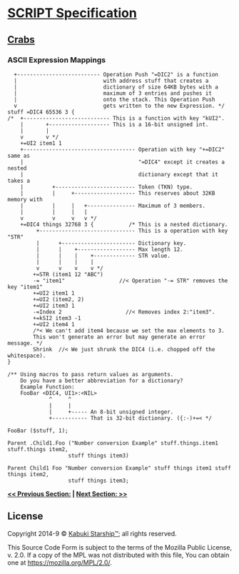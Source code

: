 # [SCRIPT Specification](../readme.md)

## [Crabs](readme.md)

### ASCII Expression Mappings



```Script2™
  +-------------------------- Operation Push "=DIC2" is a function  
  |                           with address stuff that creates a
  |                           dictionary of size 64KB bytes with a
  |                           maximum of 3 entries and pushes it
  |                           onto the stack. This Operation Push
  v                           gets written to the new Expression. */
stuff =DIC4 65536 3 {
/*  +--------------------------- This is a function with key "kUI2".
    |       +------------------- This is a 16-bit unsigned int.
    |       |
    v       v */
    +=UI2 item1 1
    +----------------------------------- Operation with key "+=DIC2" same as
    |                                    "=DIC4" except it creates a nested
    |                                    dictionary except that it takes a
    |         +------------------------- Token (TKN) type.
    |         |     +------------------- This reserves about 32KB memory with
    |         |     |   +--------------- Maximum of 3 members.
    |         |     |   |
    v         v     v   v */
    +=DIC4 things 32768 3 {           /* This is a nested dictionary.
         +------------------------------ This is a operation with key "STR"
         |      +----------------------- Dictionary key.
         |      |    +------------------ Max length 12.
         |      |    |    +------------- STR value.
         |      |    |    |
         v      v    v    v */
        +=STR (item1 12 "ABC")
        -= "item1"                 //< Operation "-= STR" removes the key "item1"
        +=UI2 item1 1
        +=UI2 (item2, 2)
        +=UI2 item3 1
        -=Index 2                    //< Removes index 2:"item3".
        +=kSI2 item3 -1
        +=UI2 item4 1
        /*< We can't add item4 because we set the max elements to 3.
        This won't generate an error but may generate an error message. */
        Shrink  //< We just shrunk the DIC4 (i.e. chopped off the whitespace).
}

/** Using macros to pass return values as arguments.
    Do you have a better abbreviation for a dictionary?
    Example Function:
    FooBar <DIC4, UI1>:<NIL>
             ^     ^
             |     |
             |     +----- An 8-bit unsigned integer.
             +----------- That is 32-bit dictionary. ({:-)+=< */

FooBar ($stuff, 1);

Parent .Child1.Foo ("Number conversion Example" stuff.things.item1 stuff.things item2,
                   stuff things item3)

Parent Child1 Foo "Number conversion Example" stuff things item1 stuff things item2,
                   stuff things item3;
```

**[<< Previous Section:](./readme.md) | [Next Section: >>](./readme.md)**

## License

Copyright 2014-9 © [Kabuki Starship™](https://kabukistarship.com); all rights reserved.

This Source Code Form is subject to the terms of the Mozilla Public License, v. 2.0. If a copy of the MPL was not distributed with this file, You can obtain one at <https://mozilla.org/MPL/2.0/>.
